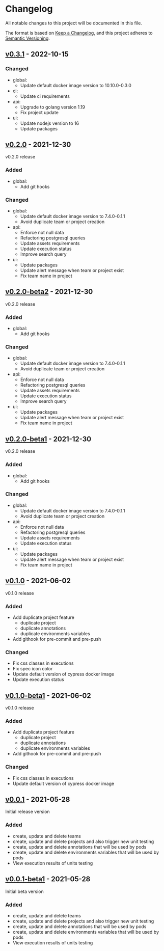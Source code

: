 # Changelog
All notable changes to this project will be documented in this file.

The format is based on [Keep a Changelog](https://keepachangelog.com/en/1.0.0/),
and this project adheres to [Semantic Versioning](https://semver.org/spec/v2.0.0.html).

## [v0.3.1](https://github.com/Lord-Y/cypress-parallel/releases/tag/v0.3.1) - 2022-10-15

### Changed
- global:
  - Update default docker image version to 10.10.0-0.3.0
- ci:
  - Update ci requirements
- api:
  - Upgrade to golang version 1.19
  - Fix project update
- ui:
  - Update nodejs version to 16
  - Update packages

## [v0.2.0](https://github.com/Lord-Y/cypress-parallel/releases/tag/v0.2.0) - 2021-12-30

v0.2.0 release

### Added
- global:
  - Add git hooks

### Changed
- global:
  - Update default docker image version to 7.4.0-0.1.1
  - Avoid duplicate team or project creation
- api:
  - Enforce not null data
  - Refactoring postgresql queries
  - Update assets requirements
  - Update execution status
  - Improve search query
- ui:
  - Update packages
  - Update alert message when team or project exist
  - Fix team name in project

## [v0.2.0-beta2](https://github.com/Lord-Y/cypress-parallel/releases/tag/v0.2.0-beta2) - 2021-12-30

v0.2.0 release

### Added
- global:
  - Add git hooks

### Changed
- global:
  - Update default docker image version to 7.4.0-0.1.1
  - Avoid duplicate team or project creation
- api:
  - Enforce not null data
  - Refactoring postgresql queries
  - Update assets requirements
  - Update execution status
  - Improve search query
- ui:
  - Update packages
  - Update alert message when team or project exist
  - Fix team name in project

## [v0.2.0-beta1](https://github.com/Lord-Y/cypress-parallel/releases/tag/v0.2.0-beta1) - 2021-12-30

v0.2.0 release

### Added
- global:
  - Add git hooks

### Changed
- global:
  - Update default docker image version to 7.4.0-0.1.1
  - Avoid duplicate team or project creation
- api:
  - Enforce not null data
  - Refactoring postgresql queries
  - Update assets requirements
  - Update execution status
- ui:
  - Update packages
  - Update alert message when team or project exist
  - Fix team name in project

## [v0.1.0](https://github.com/Lord-Y/cypress-parallel/releases/tag/v0.1.0) - 2021-06-02

v0.1.0 release

### Added
- Add duplicate project feature
  - duplicate project
  - duplicate annotations
  - duplicate environments variables
- Add githook for pre-commit and pre-push

### Changed
- Fix css classes in executions
- Fix spec icon color
- Update default version of cypress docker image
- Update execution status

## [v0.1.0-beta1](https://github.com/Lord-Y/cypress-parallel/releases/tag/v0.1.0-beta1) - 2021-06-02

v0.1.0 release

### Added
- Add duplicate project feature
  - duplicate project
  - duplicate annotations
  - duplicate environments variables
- Add githook for pre-commit and pre-push

### Changed
- Fix css classes in executions
- Update default version of cypress docker image

## [v0.0.1](https://github.com/Lord-Y/cypress-parallel/releases/tag/v0.0.1) - 2021-05-28

Initial release version

### Added
- create, update and delete teams
- create, update and delete projects and also trigger new unit testing
- create, update and delete annotations that will be used by pods
- create, update and delete environments variables that will be used by pods
- View execution results of units testing

## [v0.0.1-beta1](https://github.com/Lord-Y/cypress-parallel/releases/tag/v0.0.1-beta1) - 2021-05-28

Initial beta version

### Added
- create, update and delete teams
- create, update and delete projects and also trigger new unit testing
- create, update and delete annotations that will be used by pods
- create, update and delete environments variables that will be used by pods
- View execution results of units testing
